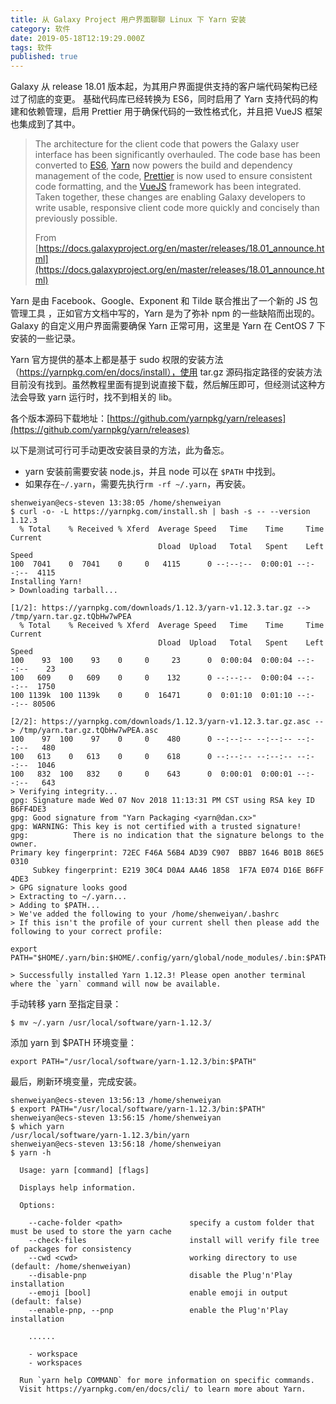 ```yaml
---
title: 从 Galaxy Project 用户界面聊聊 Linux 下 Yarn 安装
category: 软件
date: 2019-05-18T12:19:29.000Z
tags: 软件
published: true
---
```


Galaxy 从 release 18.01 版本起，为其用户界面提供支持的客户端代码架构已经过了彻底的变更。 基础代码库已经转换为 ES6，同时启用了 Yarn 支持代码的构建和依赖管理，启用 Prettier 用于确保代码的一致性格式化，并且把 VueJS 框架也集成到了其中。

> The architecture for the client code that powers the Galaxy user interface has been significantly overhauled. The code base has been converted to [ES6](http://es6-features.org/), [Yarn](https://github.com/yarnpkg/yarn) now powers the build and dependency management of the code, [Prettier](https://prettier.io/) is now used to ensure consistent code formatting, and the [VueJS](https://vuejs.org/) framework has been integrated. Taken together, these changes are enabling Galaxy developers to write usable, responsive client code more quickly and concisely than previously possible.
> 
> From [https://docs.galaxyproject.org/en/master/releases/18.01_announce.html](https://docs.galaxyproject.org/en/master/releases/18.01_announce.html)


Yarn 是由 Facebook、Google、Exponent 和 Tilde 联合推出了一个新的 JS 包管理工具 ，正如官方文档中写的，Yarn 是为了弥补 npm 的一些缺陷而出现的。Galaxy 的自定义用户界面需要确保 Yarn 正常可用，这里是 Yarn 在 CentOS 7 下安装的一些记录。

Yarn 官方提供的基本上都是基于 sudo 权限的安装方法（https://yarnpkg.com/en/docs/install），使用 tar.gz 源码指定路径的安装方法目前没有找到。虽然教程里面有提到说直接下载，然后解压即可，但经测试这种方法会导致 yarn 运行时，找不到相关的 lib。

各个版本源码下载地址：[https://github.com/yarnpkg/yarn/releases](https://github.com/yarnpkg/yarn/releases)

以下是测试可行可手动更改安装目录的方法，此为备忘。

- yarn 安装前需要安装 node.js，并且 node 可以在 `$PATH` 中找到。
- 如果存在`~/.yarn`，需要先执行`rm -rf ~/.yarn`，再安装。

```
shenweiyan@ecs-steven 13:38:05 /home/shenweiyan
$ curl -o- -L https://yarnpkg.com/install.sh | bash -s -- --version 1.12.3
  % Total    % Received % Xferd  Average Speed   Time    Time     Time  Current
                                 Dload  Upload   Total   Spent    Left  Speed
100  7041    0  7041    0     0   4115      0 --:--:--  0:00:01 --:--:--  4115
Installing Yarn!
> Downloading tarball...

[1/2]: https://yarnpkg.com/downloads/1.12.3/yarn-v1.12.3.tar.gz --> /tmp/yarn.tar.gz.tQbHw7wPEA
  % Total    % Received % Xferd  Average Speed   Time    Time     Time  Current
                                 Dload  Upload   Total   Spent    Left  Speed
100    93  100    93    0     0     23      0  0:00:04  0:00:04 --:--:--    23
100   609    0   609    0     0    132      0 --:--:--  0:00:04 --:--:--  1750
100 1139k  100 1139k    0     0  16471      0  0:01:10  0:01:10 --:--:-- 80506

[2/2]: https://yarnpkg.com/downloads/1.12.3/yarn-v1.12.3.tar.gz.asc --> /tmp/yarn.tar.gz.tQbHw7wPEA.asc
100    97  100    97    0     0    480      0 --:--:-- --:--:-- --:--:--   480
100   613    0   613    0     0    618      0 --:--:-- --:--:-- --:--:--  1046
100   832  100   832    0     0    643      0  0:00:01  0:00:01 --:--:--   643
> Verifying integrity...
gpg: Signature made Wed 07 Nov 2018 11:13:31 PM CST using RSA key ID B6FF4DE3
gpg: Good signature from "Yarn Packaging <yarn@dan.cx>"
gpg: WARNING: This key is not certified with a trusted signature!
gpg:          There is no indication that the signature belongs to the owner.
Primary key fingerprint: 72EC F46A 56B4 AD39 C907  BBB7 1646 B01B 86E5 0310
     Subkey fingerprint: E219 30C4 D0A4 AA46 1858  1F7A E074 D16E B6FF 4DE3
> GPG signature looks good
> Extracting to ~/.yarn...
> Adding to $PATH...
> We've added the following to your /home/shenweiyan/.bashrc
> If this isn't the profile of your current shell then please add the following to your correct profile:

export PATH="$HOME/.yarn/bin:$HOME/.config/yarn/global/node_modules/.bin:$PATH"

> Successfully installed Yarn 1.12.3! Please open another terminal where the `yarn` command will now be available.
```

手动转移 yarn 至指定目录：
```
$ mv ~/.yarn /usr/local/software/yarn-1.12.3/
```

添加 yarn 到 $PATH 环境变量：
```
export PATH="/usr/local/software/yarn-1.12.3/bin:$PATH"
```

最后，刷新环境变量，完成安装。
```
shenweiyan@ecs-steven 13:56:13 /home/shenweiyan
$ export PATH="/usr/local/software/yarn-1.12.3/bin:$PATH"
shenweiyan@ecs-steven 13:56:15 /home/shenweiyan
$ which yarn
/usr/local/software/yarn-1.12.3/bin/yarn
shenweiyan@ecs-steven 13:56:18 /home/shenweiyan
$ yarn -h

  Usage: yarn [command] [flags]

  Displays help information.

  Options:

    --cache-folder <path>               specify a custom folder that must be used to store the yarn cache
    --check-files                       install will verify file tree of packages for consistency
    --cwd <cwd>                         working directory to use (default: /home/shenweiyan)
    --disable-pnp                       disable the Plug'n'Play installation
    --emoji [bool]                      enable emoji in output (default: false)
    --enable-pnp, --pnp                 enable the Plug'n'Play installation
    
    ......

    - workspace
    - workspaces

  Run `yarn help COMMAND` for more information on specific commands.
  Visit https://yarnpkg.com/en/docs/cli/ to learn more about Yarn.
```
